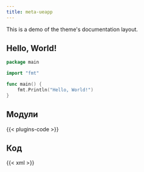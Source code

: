 ```yaml
---
title: meta-ueapp
---
```


This is a demo of the theme's documentation layout.

## Hello, World!

```go {filename="main.go"}
package main

import "fmt"

func main() {
    fmt.Println("Hello, World!")
}
```

## Модули

{{< plugins-code >}}

## Код

{{< xml >}}
